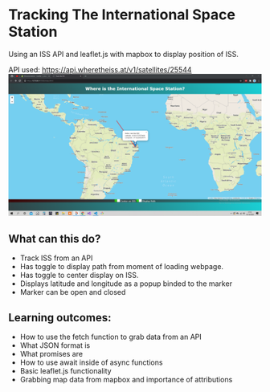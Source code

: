 # Tracking The International Space Station
Using an ISS API and leaflet.js with mapbox to display position of ISS.

API used: https://api.wheretheiss.at/v1/satellites/25544
![screenshotOfWebsite](screenshots/ISS-Screenshot.png?raw=true)

## What can this do?
- Track ISS from an API
- Has toggle to display path from moment of loading webpage.
- Has toggle to center display on ISS.
- Displays latitude and longitude as a popup binded to the marker
- Marker can be open and closed

## Learning outcomes:
- How to use the fetch function to grab data from an API
- What JSON format is
- What promises are
- How to use await inside of async functions
- Basic leaflet.js functionality
- Grabbing map data from mapbox and importance of attributions
